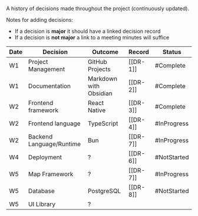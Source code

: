 A history of decisions made throughout the project (continuously updated).

Notes for adding decisions:
* If a decision is **major** it should have a linked decision record
* If a decision is **not major** a link to a meeting minutes will suffice

| Date | Decision                 | Outcome<br>            | Record   | Status       |
| ---- | ------------------------ | ---------------------- | -------- | ------------ |
| W1   | Project Management       | GitHub Projects        | [[DR-1]] | #Complete    |
| W1   | Documentation            | Markdown with Obsidian | [[DR-2]] | #Complete    |
| W2   | Frontend framework       | React Native           | [[DR-3]] | #Complete    |
| W2   | Frontend language        | TypeScript             | [[DR-4]] | #InProgress  |
| W2   | Backend Language/Runtime | Bun                    | [[DR-7]] | #InProgress  |
| W4   | Deployment               | ?                      | [[DR-6]] | #NotStarted  |
| W5   | Map Framework            | ?                      | [[DR-7]] | #InProgress  |
| W5   | Database                 | PostgreSQL             | [[DR-8]] | #NotStarted  |
| W5   | UI Library               | ?                      |          |              |



